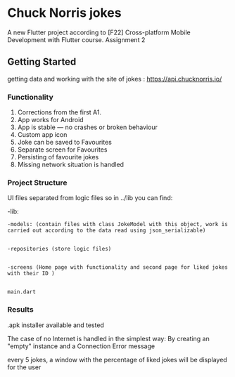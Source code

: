 # Chuck Norris jokes

A new Flutter project according to [F22] Cross-platform Mobile Development with Flutter course. Assignment 2 

## Getting Started
getting data and working with the site of jokes : https://api.chucknorris.io/

### Functionality 
  1. Corrections from the first A1.
  2. App works for Android
  3. App is stable — no crashes or broken behaviour
  4. Custom app icon
  5. Joke can be saved to Favourites
  6. Separate screen for Favourites
  7. Persisting of favourite jokes
  8. Missing network situation is handled


### Project Structure 

  UI files separated from logic files so in ../lib you can find:
  
  
  -lib:
  
  
    -models: (contain files with class JokeModel with this object, work is carried out according to the data read using json_serializable)
    
    
    -repositories (store logic files)
    
    
    -screens (Home page with functionality and second page for liked jokes with their ID )
    
    
    main.dart 

### Results
  .apk installer available and tested
  
  
  
  The case of no Internet is handled in the simplest way: By creating an "empty" instance and a Connection Error message
  
  
  
  every 5 jokes, a window with the percentage of liked jokes will be displayed for the user
